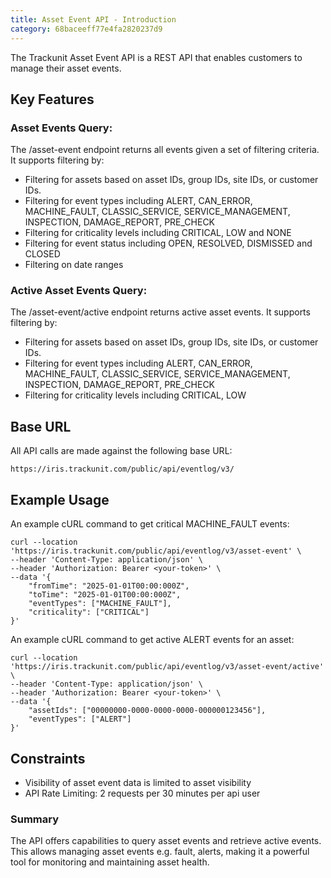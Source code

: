 ```yaml
---
title: Asset Event API - Introduction
category: 68baceeff77e4fa2820237d9
---
```

The Trackunit Asset Event API is a REST API that enables customers to manage their asset events.

## Key Features

### Asset Events Query:

The /asset-event endpoint returns all events given a set of filtering criteria. It supports filtering by:
- Filtering for assets based on asset IDs, group IDs, site IDs, or customer IDs.
- Filtering for event types including ALERT, CAN_ERROR, MACHINE_FAULT, CLASSIC_SERVICE, SERVICE_MANAGEMENT, INSPECTION, DAMAGE_REPORT, PRE_CHECK
- Filtering for criticality levels including CRITICAL, LOW and NONE
- Filtering for event status including OPEN, RESOLVED, DISMISSED and CLOSED
- Filtering on date ranges

### Active Asset Events Query:

The /asset-event/active endpoint returns active asset events. It supports filtering by:
- Filtering for assets based on asset IDs, group IDs, site IDs, or customer IDs.
- Filtering for event types including ALERT, CAN_ERROR, MACHINE_FAULT, CLASSIC_SERVICE, SERVICE_MANAGEMENT, INSPECTION, DAMAGE_REPORT, PRE_CHECK
- Filtering for criticality levels including CRITICAL, LOW

## Base URL

All API calls are made against the following base URL:

`https://iris.trackunit.com/public/api/eventlog/v3/`

## Example Usage

An example cURL command to get critical MACHINE_FAULT events:

```curl
curl --location 'https://iris.trackunit.com/public/api/eventlog/v3/asset-event' \
--header 'Content-Type: application/json' \
--header 'Authorization: Bearer <your-token>' \
--data '{
    "fromTime": "2025-01-01T00:00:000Z",
    "toTime": "2025-01-01T00:00:000Z",
    "eventTypes": ["MACHINE_FAULT"],
    "criticality": ["CRITICAL"]
}'
```

An example cURL command to get active ALERT events for an asset:

```curl
curl --location 'https://iris.trackunit.com/public/api/eventlog/v3/asset-event/active' \
--header 'Content-Type: application/json' \
--header 'Authorization: Bearer <your-token>' \
--data '{
    "assetIds": ["00000000-0000-0000-0000-000000123456"],
    "eventTypes": ["ALERT"]
}'
```

## Constraints

- Visibility of asset event data is limited to asset visibility
- API Rate Limiting: 2 requests per 30 minutes per api user


### Summary

The API offers capabilities to query asset events and retrieve active events.
This allows managing asset events e.g. fault, alerts, making it a powerful tool for monitoring and maintaining asset health.

